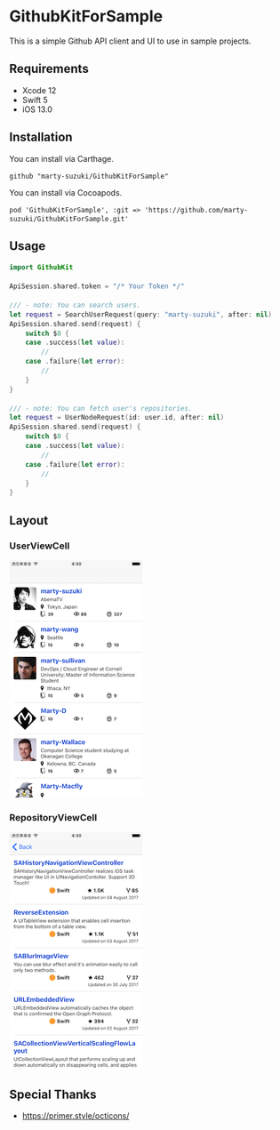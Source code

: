 # GithubKitForSample

This is a simple Github API client and UI to use in sample projects.

## Requirements

- Xcode 12
- Swift 5
- iOS 13.0

## Installation

You can install via Carthage.

```ruby: Cartfile
github "marty-suzuki/GithubKitForSample"
```

You can install via Cocoapods.

```ruby: Cartfile
pod 'GithubKitForSample', :git => 'https://github.com/marty-suzuki/GithubKitForSample.git'
```

## Usage

```swift
import GithubKit

ApiSession.shared.token = "/* Your Token */"

/// - note: You can search users.
let request = SearchUserRequest(query: "marty-suzuki", after: nil)
ApiSession.shared.send(request) {
    switch $0 {
    case .success(let value):
        //
    case .failure(let error):
        //
    }
}

/// - note: You can fetch user's repositories.
let request = UserNodeRequest(id: user.id, after: nil)
ApiSession.shared.send(request) {
    switch $0 {
    case .success(let value):
        //
    case .failure(let error):
        //
    }
}
```

## Layout

### UserViewCell
![user](./Images/image1.png)

### RepositoryViewCell
![repository](./Images/image2.png)

## Special Thanks
- https://primer.style/octicons/
